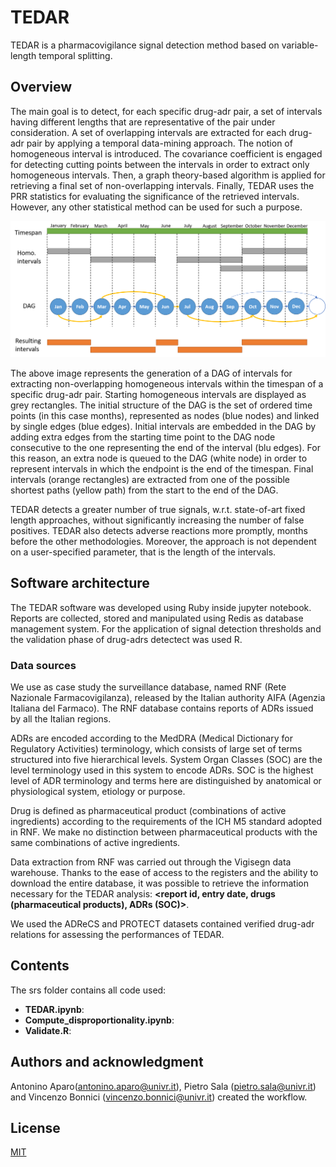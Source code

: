 # TEDAR
TEDAR is a pharmacovigilance signal detection method  based on variable-length temporal splitting.

## Overview

The main goal is to detect, for each specific drug-adr pair, a set of intervals having different lengths that are representative of the pair under consideration.
A set of overlapping intervals are extracted for each drug-adr pair by applying a temporal data-mining approach. The notion of homogeneous interval is introduced. The covariance coefficient is engaged for detecting cutting points between the intervals in order to extract only homogeneous intervals.
Then, a graph theory-based algorithm is applied for retrieving a final set of non-overlapping intervals. Finally, TEDAR uses the PRR statistics for evaluating the significance of the retrieved intervals. However, any other statistical method can be used for such a purpose.

![Image](doc/method_illustration.png)

The above image represents the generation of a DAG of intervals for extracting non-overlapping homogeneous intervals within the timespan of a specific drug-adr pair. Starting homogeneous intervals are displayed as grey rectangles. The initial structure of the DAG is the set of ordered time points (in this case months), represented as nodes (blue nodes) and linked by single edges (blue edges). Initial intervals are embedded in the DAG by adding extra edges from the starting time point to the DAG node consecutive to the one representing the end of the interval (blu edges). For this reason, an extra node is queued to the DAG (white node) in order to represent intervals in which the endpoint is the end of the timespan. Final intervals (orange rectangles) are extracted from one of the possible shortest paths (yellow path) from the start to the end of the DAG.

TEDAR detects a greater number of true signals, w.r.t. state-of-art fixed length approaches, without significantly increasing the number of false positives.
TEDAR also detects adverse reactions more promptly, months before the other methodologies. Moreover, the approach is not dependent on a user-specified parameter, that is the length of the intervals.

## Software architecture

The TEDAR software was developed using Ruby inside jupyter notebook.  Reports are collected, stored and manipulated using Redis as database management system.
For the application of signal detection thresholds and the validation phase of drug-adrs detectect was used R.


### Data sources

We use as case study the surveillance database, named RNF (Rete Nazionale Farmacovigilanza), released by the Italian authority AIFA (Agenzia Italiana del Farmaco). The RNF database contains reports of ADRs issued by all the Italian regions.

ADRs are encoded according to the MedDRA (Medical Dictionary for Regulatory Activities) terminology, which consists of large set of terms structured into five hierarchical levels. System Organ Classes (SOC) are the level terminology used in this system to encode ADRs. SOC is the highest level of ADR terminology and terms here are distinguished by anatomical or physiological system, etiology or purpose.

Drug is defined as pharmaceutical product (combinations of active ingredients) according to the requirements of the ICH M5 standard adopted in RNF. We make no distinction between pharmaceutical products with the same combinations of active ingredients.

Data extraction from RNF was carried out through the Vigisegn data warehouse. Thanks to the ease of access to the registers and the ability to download the entire database, it was possible to retrieve the information necessary for the TEDAR analysis: <b> <report id, entry date, drugs (pharmaceutical products),  ADRs (SOC)></b>.


We used the ADReCS and PROTECT datasets contained verified drug-adr relations for assessing the performances of TEDAR.

## Contents

The srs folder contains all code used:

* **TEDAR.ipynb**: 
* **Compute_disproportionality.ipynb**: 
* **Validate.R**: 
  
  

## Authors and acknowledgment

Antonino Aparo(antonino.aparo@univr.it), Pietro Sala (pietro.sala@univr.it) and Vincenzo Bonnici (vincenzo.bonnici@univr.it) created the workflow. 

## License
[MIT](https://choosealicense.com/licenses/mit/)

